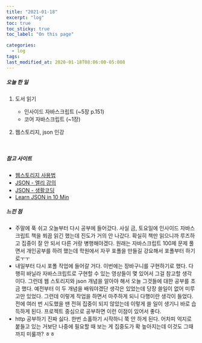 ```yaml
---
title: "2021-01-18"
excerpt: "log"
toc: true
toc_sticky: true
toc_label: "On this page"

categories:
  - log
tags:
last_modified_at: 2020-01-18T08:06:00-05:008
---
```


##### 오늘 한 일

1. 도서 읽기

   - 인사이드 자바스크립트 (~5장 p.151)
   - 코어 자바스크립트 (~1장)

2. 웹스토리지, json 인강

<br />

##### 참고 사이트

- [웹스토리지 사용법](https://www.daleseo.com/js-web-storage/)
- [JSON - 엘리 강의](https://www.youtube.com/watch?v=FN_D4Ihs3LE)
- [JSON - 생활코딩](https://www.youtube.com/watch?v=MDK3xB6SuQk)
- [Learn JSON in 10 Min](https://www.youtube.com/watch?v=iiADhChRriM)

##### 느낀 점

- 주말에 푹 쉬고 오늘부터 다시 공부에 들어갔다. 사실 금, 토요일에 인사이드 자바스크립트 책을 쬐끔 읽긴 했는데 진도가 거의 안 나갔다. 확실히 책만 읽으니까 루즈하고 집중이 잘 안 되서 다른 거랑 병행해야겠다. 원래는 자바스크립트 100제 문제 풀면서 개인공부를 하려 했는데 학원에서 자꾸 포폴을 만들길 강요해서 포폴부터 하기로ㅜㅜ
- 내일부터 다시 포폴 작업에 들어갈 거다. 이번에는 장바구니를 구현하기로 했다. 다행히 바닐라 자바스크립트로 구현할 수 있는 영상들이 몇 있어서 그걸 참고할 생각이다. 그런데 웹 스토리지와 json 개념을 알아야 해서 오늘 그것들에 대한 공부를 조금 했다. 예전부터 이 두 개념을 배워야겠단 생각은 있었는데 당장 쓸일이 없어 미루고만 있었다. 그런데 이렇게 작업을 하면서 마주하게 되니 다행이란 생각이 들었다. 전에 여러 번 시도했을 땐 전혀 집중이 되지 않았는데 이렇게 쓸 일이 생기니 바로 습득하게 된다. 프로젝트 중심으로 공부하면 이런 이점이 있어서 좋다.
- http 공부하기 진짜 싫다. 한번 소홀하기 시작하니 쭉 안 하게 된다. 어차피 억지로 붙들고 있는 거보단 나중에 필요할 때 보는 게 집중도가 확 높아지는데 이것도 그때까지 미룰까? ㅎㅎ

